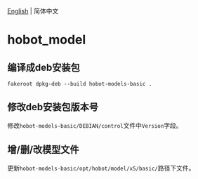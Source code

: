 [English](./README.md) | 简体中文

# hobot_model



## 编译成deb安装包


```
fakeroot dpkg-deb --build hobot-models-basic .
```

## 修改deb安装包版本号

修改`hobot-models-basic/DEBIAN/control`文件中`Version`字段。


## 增/删/改模型文件

更新`hobot-models-basic/opt/hobot/model/x5/basic/`路径下文件。


